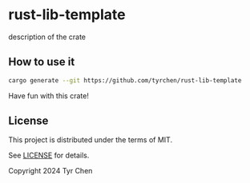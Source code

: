 # rust-lib-template

description of the crate

## How to use it

```bash
cargo generate --git https://github.com/tyrchen/rust-lib-template
```

Have fun with this crate!

## License

This project is distributed under the terms of MIT.

See [LICENSE](LICENSE.md) for details.

Copyright 2024 Tyr Chen
